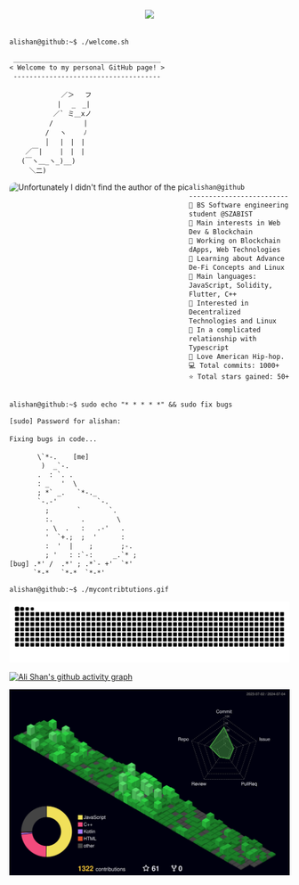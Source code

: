 <div align="center" style="overflow: hidden;">
  <br />
  <img src="https://profile-counter.glitch.me/al3sha9/count.svg?"  />
  <br />
</div>

```console

alishan@github:~$ ./welcome.sh

```

```
 _____________________________________
< Welcome to my personal GitHub page! >
 -------------------------------------

             ／＞　 フ
            | 　_　_| 
           ／` ミ＿xノ 
          /　　　　 |
         /　 ヽ　　 ﾉ
         │　 |　|　|
    ／￣|　　 |　|　|
   (￣ヽ＿_ヽ_)__)
     ＼二)
```

<div align="center">
  <img align="left" src="https://i.ibb.co/Cz9JPXn/anime-hacking-min.gif" alt="Unfortunately I didn't find the author of the pic" height="228.062px" style="border-radius: 10px;" /> 
</div>


```
alishan@github
-------------------------
🏫 BS Software engineering student @SZABIST
🔎 Main interests in Web Dev & Blockchain
🔭 Working on Blockchain dApps, Web Technologies
🌱 Learning about Advance De-Fi Concepts and Linux
🌟 Main languages: JavaScript, Solidity, Flutter, C++
🚩 Interested in Decentralized Technologies and Linux
💖 In a complicated relationship with Typescript
🎵 Love American Hip-hop.
💻 Total commits: 1000+
⭐ Total stars gained: 50+
```




```console

alishan@github:~$ sudo echo "* * * * *" && sudo fix bugs

```

```
[sudo] Password for alishan:

Fixing bugs in code...
                              
       \`*-.    [me]              
        )  _`-.                 
       .  : `. .                
       : _   '  \               
       ; *` _.   `*-._          
       `-.-'          `-.       
         ;       `       `.     
         :.       .        \    
         . \  .   :   .-'   .   
         '  `+.;  ;  '      :   
         :  '  |    ;       ;-. 
         ; '   : :`-:     _.`* ;
[bug] .*' /  .*' ; .*`- +'  `*' 
      `*-*   `*-*  `*-*'
```

```console
alishan@github:~$ ./mycontribtutions.gif

```
<div align="center">
  <img src="https://raw.githubusercontent.com/al3sha9/al3sha9/70d918f4690f5afc67120ab23d6701ed78f47231/github-contribution-grid-snake-dark.svg"/>
</div>


  [![Ali Shan's github activity graph](https://github-readme-activity-graph.vercel.app/graph?username=al3sha9&bg_color=000000&color=4e9e4c&line=569e4c&point=403d3d&area=true&hide_border=true)](https://github.com/ashutosh00710/github-readme-activity-graph)
  
<div align="center">
  <img src="https://github.com/al3sha9/al3sha9/blob/main/profile-3d-contrib/profile-night-green.svg"/>
</div>
